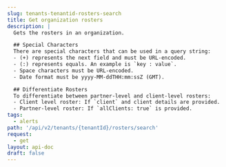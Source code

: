 ```yaml
---
slug: tenants-tenantid-rosters-search
title: Get organization rosters
description: |
  Gets the rosters in an organization.

  ## Special Characters
  There are special characters that can be used in a query string:
  - (+) represents the next field and must be URL-encoded.
  - (:) represents equals. An example is `key : value`.
  - Space characters must be URL-encoded.
  - Date format must be yyyy-MM-ddTHH:mm:ssZ (GMT).

  ## Differentiate Rosters
  To differentiate between partner-level and client-level rosters:
  - Client level roster: If `client` and client details are provided.
  - Partner-level roster: If `allClients: true` is provided.
tags:
  - alerts
path: '/api/v2/tenants/{tenantId}/rosters/search'
request:
  - get
layout: api-doc
draft: false
---
```

